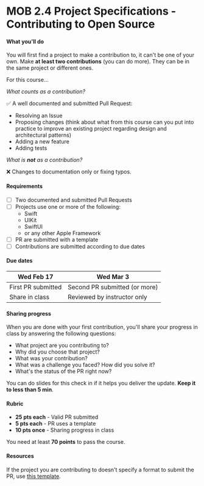 # MOB 2.4 Project Specifications - Contributing to Open Source

#### What you'll do

You will first find a project to make a contribution to, it can't be one of your own. Make **at least two contributions** (you can do more). They can be in the same project or different ones.

For this course...

*What counts as a contribution?*

✅ A well documented and submitted Pull Request:

- Resolving an Issue
- Proposing changes (think about what from this course can you put into practice to improve an existing project regarding design and architectural patterns)
- Adding a new feature
- Adding tests

*What is **not** as a contribution?*

❌ Changes to documentation only or fixing typos.

#### Requirements

- [ ] Two documented and submitted Pull Requests
- [ ] Projects use one or more of the following:
  - Swift
  - UIKit
  - SwiftUI
  - or any other Apple Framework
- [ ] PR are submitted with a template
- [ ] Contributions are submitted according to due dates

#### Due dates

Wed Feb 17         | Wed Mar 3
------------       |  -------------
First PR submitted | Second PR submitted (or more)
Share in class     | Reviewed by instructor only

#### Sharing progress

When you are done with your first contribution, you'll share your progress in class by answering the following questions:

- What project are you contributing to?
- Why did you choose that project?
- What was your contribution?
- What was a challenge you faced? How did you solve it?
- What's the status of the PR right now?

You can do slides for this check in if it helps you deliver the update. **Keep it to less than 5 min**.

#### Rubric

- **25 pts each** - Valid PR submitted
- **5 pts each**  - PR uses a template
- **10 pts once** - Sharing progress in class

You need at least **70 points** to pass the course.

#### Resources

If the project you are contributing to doesn't specify a format to submit the PR, use [this template](PRTemplate.md).
